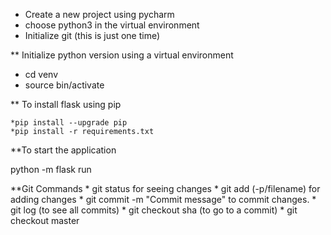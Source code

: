 * Create a new project using pycharm
* choose python3 in the virtual environment
* Initialize git (this is just one time)

** Initialize python version using a virtual environment
  * cd venv
  * source bin/activate

** To install flask using pip

    *pip install --upgrade pip
    *pip install -r requirements.txt

**To start the application

   python -m flask run

**Git Commands
    * git status for seeing changes
    * git add (-p/filename) for adding changes
    * git commit -m "Commit message" to commit changes.
    * git log (to see all commits)
    * git checkout sha (to go to a commit)
    * git checkout master
